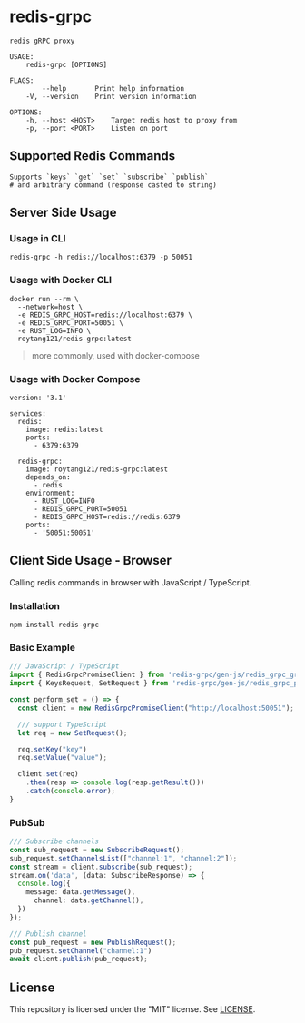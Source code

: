 # redis-grpc
```
redis gRPC proxy

USAGE:
    redis-grpc [OPTIONS]

FLAGS:
        --help       Print help information
    -V, --version    Print version information

OPTIONS:
    -h, --host <HOST>    Target redis host to proxy from
    -p, --port <PORT>    Listen on port
```

## Supported Redis Commands
```
Supports `keys` `get` `set` `subscribe` `publish` 
# and arbitrary command (response casted to string)
```

## Server Side Usage
### Usage in CLI
```shell
redis-grpc -h redis://localhost:6379 -p 50051
```
### Usage with Docker CLI
```shell
docker run --rm \
  --network=host \
  -e REDIS_GRPC_HOST=redis://localhost:6379 \
  -e REDIS_GRPC_PORT=50051 \
  -e RUST_LOG=INFO \
  roytang121/redis-grpc:latest
```
> more commonly, used with docker-compose
### Usage with Docker Compose
```docker
version: '3.1'

services:
  redis:
    image: redis:latest
    ports:
      - 6379:6379

  redis-grpc:
    image: roytang121/redis-grpc:latest
    depends_on:
      - redis
    environment:
      - RUST_LOG=INFO
      - REDIS_GRPC_PORT=50051
      - REDIS_GRPC_HOST=redis://redis:6379
    ports:
      - '50051:50051'
```

## Client Side Usage - Browser
Calling redis commands in browser with JavaScript / TypeScript.
### Installation
```
npm install redis-grpc
```
### Basic Example
```typescript
/// JavaScript / TypeScript
import { RedisGrpcPromiseClient } from 'redis-grpc/gen-js/redis_grpc_grpc_web_pb';
import { KeysRequest, SetRequest } from 'redis-grpc/gen-js/redis_grpc_pb';

const perform_set = () => {
  const client = new RedisGrpcPromiseClient("http://localhost:50051");

  /// support TypeScript
  let req = new SetRequest();

  req.setKey("key")
  req.setValue("value");

  client.set(req)
    .then(resp => console.log(resp.getResult()))
    .catch(console.error);
}
```

### PubSub
```typescript
/// Subscribe channels
const sub_request = new SubscribeRequest();
sub_request.setChannelsList(["channel:1", "channel:2"]);
const stream = client.subscribe(sub_request);
stream.on('data', (data: SubscribeResponse) => {
  console.log({
    message: data.getMessage(),
      channel: data.getChannel(),
  })
});

/// Publish channel
const pub_request = new PublishRequest();
pub_request.setChannel("channel:1")
await client.publish(pub_request);
```

## License
This repository is licensed under the "MIT" license. See [LICENSE](LICENSE).